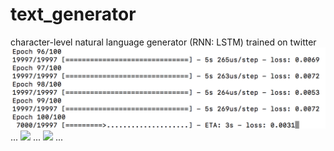 # text_generator
character-level natural language generator (RNN: LSTM) trained on twitter
![](https://raw.githubusercontent.com/mohammedterry/text_generator/master/training.png)
...
![](https://raw.githubusercontent.com/mohammedterry/text_generator/master/example2.png)
...
![](https://raw.githubusercontent.com/mohammedterry/text_generator/master/example3.png)
...
